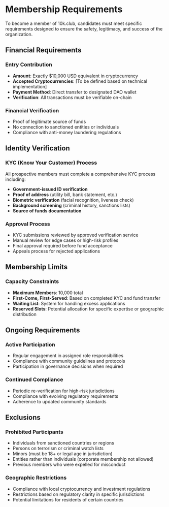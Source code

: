 # Membership Requirements

To become a member of 10k.club, candidates must meet specific requirements designed to ensure the safety, legitimacy, and success of the organization.

## Financial Requirements

### Entry Contribution
- **Amount**: Exactly $10,000 USD equivalent in cryptocurrency
- **Accepted Cryptocurrencies**: [To be defined based on technical implementation]
- **Payment Method**: Direct transfer to designated DAO wallet
- **Verification**: All transactions must be verifiable on-chain

### Financial Verification
- Proof of legitimate source of funds
- No connection to sanctioned entities or individuals
- Compliance with anti-money laundering regulations

## Identity Verification

### KYC (Know Your Customer) Process
All prospective members must complete a comprehensive KYC process including:

- **Government-issued ID verification**
- **Proof of address** (utility bill, bank statement, etc.)
- **Biometric verification** (facial recognition, liveness check)
- **Background screening** (criminal history, sanctions lists)
- **Source of funds documentation**

### Approval Process
- KYC submissions reviewed by approved verification service
- Manual review for edge cases or high-risk profiles
- Final approval required before fund acceptance
- Appeals process for rejected applications

## Membership Limits

### Capacity Constraints
- **Maximum Members**: 10,000 total
- **First-Come, First-Served**: Based on completed KYC and fund transfer
- **Waiting List**: System for handling excess applications
- **Reserved Slots**: Potential allocation for specific expertise or geographic distribution

## Ongoing Requirements

### Active Participation
- Regular engagement in assigned role responsibilities
- Compliance with community guidelines and protocols
- Participation in governance decisions when required

### Continued Compliance
- Periodic re-verification for high-risk jurisdictions
- Compliance with evolving regulatory requirements
- Adherence to updated community standards

## Exclusions

### Prohibited Participants
- Individuals from sanctioned countries or regions
- Persons on terrorism or criminal watch lists
- Minors (must be 18+ or legal age in jurisdiction)
- Entities rather than individuals (corporate membership not allowed)
- Previous members who were expelled for misconduct

### Geographic Restrictions
- Compliance with local cryptocurrency and investment regulations
- Restrictions based on regulatory clarity in specific jurisdictions
- Potential limitations for residents of certain countries
